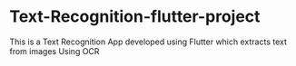 # Text-Recognition-flutter-project
This is a Text Recognition App developed using Flutter which extracts text from images Using OCR

